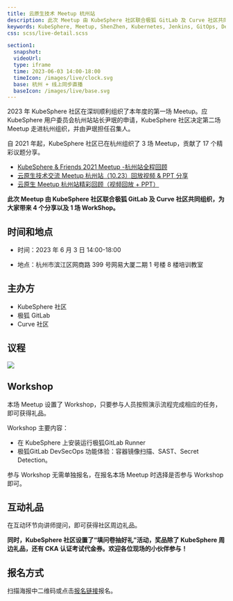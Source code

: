 ```yaml
---
title: 云原生技术 Meetup 杭州站
description: 此次 Meetup 由 KubeSphere 社区联合极狐 GitLab 及 Curve 社区共同组织，为大家带来 4 个分享以及 1 场 WorkShop。
keywords: KubeSphere, Meetup, ShenZhen, Kubernetes, Jenkins, GitOps, DevOps
css: scss/live-detail.scss

section1:
  snapshot: 
  videoUrl: 
  type: iframe
  time: 2023-06-03 14:00-18:00
  timeIcon: /images/live/clock.svg
  base: 杭州 + 线上同步直播
  baseIcon: /images/live/base.svg
---
```


2023 年 KubeSphere 社区在深圳顺利组织了本年度的第一场 Meetup。应 KubeSphere 用户委员会杭州站站长尹珉的申请，KubeSphere 社区决定第二场 Meetup 走进杭州组织，并由尹珉担任召集人。

自 2021 年起，KubeSphere 社区已在杭州组织了 3 场 Meetup，贡献了 17 个精彩议题分享。

- [KubeSphere & Friends 2021 Meetup -杭州站全程回顾](https://www.kubesphere.io/zh/live/meetup-hangzhou/)
- [云原生技术交流 Meetup 杭州站（10.23）回放视频 & PPT 分享](https://www.kubesphere.io/zh/live/meetup-hangzhou1023/)
- [云原生 Meetup 杭州站精彩回顾（视频回放 + PPT）](https://www.kubesphere.io/zh/live/meetup-hangzhou-20220827/)

**此次 Meetup 由 KubeSphere 社区联合极狐 GitLab 及 Curve 社区共同组织，为大家带来 4 个分享以及 1 场 WorkShop。**

## 时间和地点

- 时间：2023 年 6 月 3 日 14:00-18:00

- 地点：杭州市滨江区网商路 399 号网易大厦二期 1 号楼 8 楼培训教室

## 主办方

- KubeSphere 社区
- 极狐 GitLab
- Curve 社区

## 议程

![](https://pek3b.qingstor.com/kubesphere-community/images/poster-hangzhou-20230603.png)

## Workshop

本场 Meetup 设置了 Workshop，只要参与人员按照演示流程完成相应的任务，即可获得礼品。

Workshop 主要内容：
- 在 KubeSphere 上安装运行极狐GitLab Runner
- 极狐GitLab DevSecOps 功能体验：容器镜像扫描、SAST、Secret Detection。


参与 Workshop 无需单独报名，在报名本场 Meetup 时选择是否参与 Workshop 即可。

## 互动礼品

在互动环节向讲师提问，即可获得社区周边礼品。

**同时，KubeSphere 社区设置了“填问卷抽好礼”活动，奖品除了 KubeSphere 周边礼品，还有 CKA 认证考试代金券。欢迎各位现场的小伙伴参与！**

## 报名方式

扫描海报中二维码或点击[报名链接](https://app.jingsocial.com/microFrontend/leadGeneration/jsf-leads/list/seminar/5wudcbDHX3MqTvWBYdgGUn/fcSTF6GFUJzkbrnCakNQdP)报名。